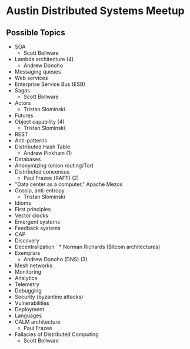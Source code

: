 # Austin Distributed Systems Meetup

## Possible Topics

* SOA
	* Scott Bellware
* Lambda architecture (4)
	* Andrew Donoho
* Messaging queues
* Web services
* Enterprise Service Bus (ESB)
* Sagas
	* Scott Bellware
* Actors
	* Tristan Slominski
* Futures
* Object capability (4)
	* Tristan Slominski
* REST
* Anti-patterns
* Distributed Hash Table 
	* Andrew Pinkham (1)
* Databases
* Anonymizing (onion routing/Tor)
* Distributed concensus
	* Paul Frazee (RAFT) (2)
* "Data center as a computer," Apache Mezos
* Gossip, anti-entropy
	* Tristan Slominski
* Idioms
* First principles
* Vector clocks
* Emergent systems
* Feedback systems
* CAP
* Discovery
* Decentralization
`	* Norman Richards (Bitcoin architectures)	
* Exemplars
	* Andrew Donoho (DNS) (3)
* Mesh networks
* Monitoring
* Analytics
* Telemetry
* Debugging
* Security (byzantine attacks)
* Vulnerabilities
* Deployment
* Languages
* CALM architecture
	* Paul Frazee
* Fallacies of Distributed Computing
	* Scott Bellware
